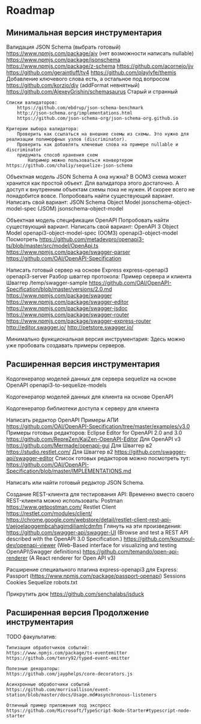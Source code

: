 
Roadmap
=======

Минимальная версия инструментария
---------------------------------

Валидация JSON Schema (выбрать готовый)
    https://www.npmjs.com/package/ajv (нет возможности написать nullable)
    https://www.npmjs.com/package/jsonschema
    https://www.npmjs.com/package/z-schema
    https://github.com/acornejo/jjv
    https://github.com/geraintluff/tv4
    https://github.com/playlyfe/themis Добавление ключевого слова есть, а остальное под вопросом
    https://github.com/korzio/djv (addFormat невнятный)
    https://github.com/AlexeyGrishin/schemasaurus Старый и странный

    Списки валидаторов:
        https://github.com/ebdrup/json-schema-benchmark
        http://json-schema.org/implementations.html
        https://github.com/json-schema-org/json-schema-org.github.io

    Критерии выбора валидатора:
        Проверить как ссылаться на внешние схемы из схемы. Это нужно для реализации полиморфных узлов (discriminator).
        Проверить как добавлять ключевые слова на примере nullable и discriminator
        придумать способ хранения схем
            Например можно пользоваться конвертером https://github.com/chaliy/sequelize-json-schema

Объектная модель JSON Schema
    А она нужна? 
        В OOM3 схема может хранится как простой объект. Для валидатора этого достаточно.
        А доступ к внутренним объектам схемы пока не нужен. И скорее всего не понадобится вовсе.
    Попробовать найти существующий вариант.
    Написать свой вариант:
        JSON Schema Object Model
        jsonschema-object-model-spec (JSOM)
        jsonschema-object-model

Объектная модель спецификации OpenAPI
    Попробовать найти существующий вариант.
    Написать свой вариант:
        OpenAPI 3 Object Model
        openapi3-object-model-spec (OOM3)
        openapi3-object-model
        Посмотреть 
            https://github.com/metadevpro/openapi3-ts/blob/master/src/model/OpenApi.ts
            https://www.npmjs.com/package/swagger-parser
            https://github.com/OAI/OpenAPI-Specification

Написать готовый сервер на основе Express
    express-openapi3
    openapi3-server
    Разбор шваггер протокола:
        Пример сервера и клиента Шваггер /temp/swagger-sample
        https://github.com/OAI/OpenAPI-Specification/blob/master/versions/2.0.md
        https://www.npmjs.com/package/swagger
        https://www.npmjs.com/package/swagger-editor
        https://www.npmjs.com/package/swagger-jsdoc
        https://www.npmjs.com/package/swagger-router
        https://www.npmjs.com/package/swagger-express-router
        http://editor.swagger.io/
        http://petstore.swagger.io/


Минимально функциональная версия инструментария:
    Здесь можно уже пробовать создавать примеры серверов.





Расширенная версия инструментария
---------------------------------


Кодогенератор моделей данных для сервера sequelize на основе OpenAPI
    openapi3-to-sequelize-models

Кодогенератор моделей данных для клиента на основе OpenAPI

Кодогенератор библиотеки доступа к серверу для клиента

Написать редактор OpenAPI
    Примеры АПИ https://github.com/OAI/OpenAPI-Specification/tree/master/examples/v3.0
    Примеры готовых редакторов:
        Eclipse Editor for OpenAPI 2.0 and 3.0 https://github.com/RepreZen/KaiZen-OpenAPI-Editor
        Для OpenAPI v3 https://github.com/Mermade/openapi-gui
        Для Шваггер в2 https://studio.restlet.com/
        Для Шваггер в2 https://github.com/swagger-api/swagger-editor
    Список готовых редакторов можно посмотреть тут:
        https://github.com/OAI/OpenAPI-Specification/blob/master/IMPLEMENTATIONS.md

Написать или найти готовый редактор JSON Schema.

Создание REST-клиента для тестирования API:
    Временно вместо своего REST-клиента можно использовать:
        Postman 
            https://www.getpostman.com/
        Restlet Client 
            https://restlet.com/modules/client/
            https://chrome.google.com/webstore/detail/restlet-client-rest-api-t/aejoelaoggembcahagimdiliamlcdmfm
    Глянуть на эти произведения:
        https://github.com/swagger-api/swagger-UI (Browse and test a REST API described with the OpenAPI 3.0 Specification.)
        https://github.com/koumoul-dev/openapi-viewer (Web-Based interface for visualizing and testing OpenAPI\Swagger definitions)
        https://github.com/temando/open-api-renderer (A React renderer for Open API v3)


Расширение специального плагина express-openapi3 для Express:
    Passport (https://www.npmjs.com/package/passport-openapi)
    Sessions
    Cookies
    Sequelize 
    robots.txt

Прикрутить дюк https://github.com/senchalabs/jsduck





Расширенная версия Продолжение инструментария
---------------------------------

TODO факультатив:

    Типизация обработчиков событий:
    https://www.npmjs.com/package/ts-eventemitter
    https://github.com/tenry92/typed-event-emitter

    Полезные декораторы:
    https://github.com/jayphelps/core-decorators.js

    Асинхронные обработчики событий
    https://github.com/morrisallison/event-station/blob/master/docs/Usage.md#asynchronous-listeners

    Отличный пример приложения под экспресс
    https://github.com/Microsoft/TypeScript-Node-Starter#typescript-node-starter



